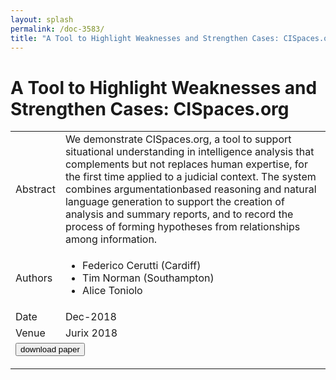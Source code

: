 ```yaml
---
layout: splash
permalink: /doc-3583/
title: "A Tool to Highlight Weaknesses and Strengthen Cases: CISpaces.org"
---
```


# A Tool to Highlight Weaknesses and Strengthen Cases: CISpaces.org

<table>
    <tbody>
    <tr>
        <td>Abstract</td>
        <td>We demonstrate CISpaces.org, a tool to support situational understanding in intelligence analysis that complements but not replaces human expertise, for the first time applied to a judicial context. The system combines argumentationbased reasoning and natural language generation to support the creation of analysis and summary reports, and to record the process of forming hypotheses from relationships among information.</td>
    </tr>
    <tr>
        <td>Authors</td>
        <td>
            <ul>
                <li>Federico Cerutti (Cardiff)</li>
                <li>Tim Norman (Southampton)</li>
                <li>Alice Toniolo</li>
            </ul>
        </td>
    </tr>
    <tr>
        <td>Date</td>
        <td>Dec-2018</td>
    </tr>
    <tr>
        <td>Venue</td>
        <td>Jurix 2018</td>
    </tr>
        <tr>
            <td colspan="2">
                <form method="get" action="https://ibm.box.com/v/doc-3583-paper">
                    <button type="submit">download paper</button>
                </form>
            </td>
        </tr>
    </tbody>
</table>
